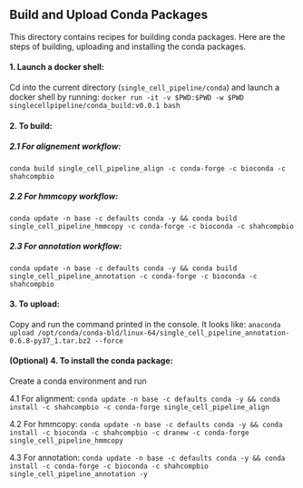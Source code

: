 ## Build and Upload Conda Packages 
This directory contains recipes for building conda packages. Here are the steps of building, uploading and installing the conda packages.

#### 1. Launch a docker shell:
Cd into the current directory (```single_cell_pipeline/conda```) and launch a docker shell by running: 
```docker run -it -v $PWD:$PWD -w $PWD singlecellpipeline/conda_build:v0.0.1 bash```

#### 2. To build: 
##### 2.1 For alignement workflow: 

```conda build single_cell_pipeline_align -c conda-forge -c bioconda -c shahcompbio```

##### 2.2 For hmmcopy workflow: 

```conda update -n base -c defaults conda -y && conda build single_cell_pipeline_hmmcopy -c conda-forge -c bioconda -c shahcompbio``` 

##### 2.3 For annotation workflow: 

```conda update -n base -c defaults conda -y && conda build single_cell_pipeline_annotation -c conda-forge -c bioconda -c shahcompbio``` 

#### 3. To upload: 
Copy and run the command printed in the console. It looks like:
```anaconda upload /opt/conda/conda-bld/linux-64/single_cell_pipeline_annotation-0.6.8-py37_1.tar.bz2 --force```

#### (Optional) 4. To install the conda package: 
Create a conda environment and run 

4.1 For alignment: ```conda update -n base -c defaults conda -y && conda install -c shahcompbio -c conda-forge single_cell_pipeline_align ```

4.2 For hmmcopy: ```conda update -n base -c defaults conda -y && conda install -c bioconda -c shahcompbio -c dranew -c conda-forge single_cell_pipeline_hmmcopy```

4.3 For annotation: ```conda update -n base -c defaults conda -y && conda install -c conda-forge -c bioconda -c shahcompbio single_cell_pipeline_annotation -y ```

